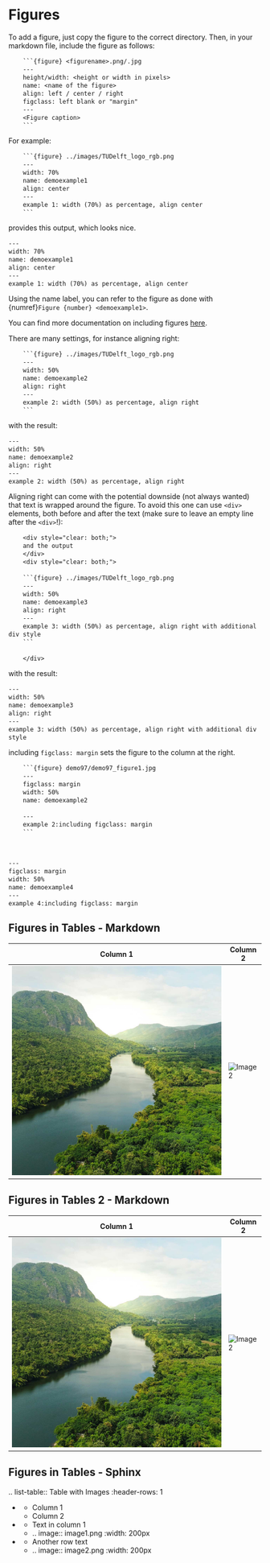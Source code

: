 # Figures 

To add a figure, just copy the figure to the correct directory. Then, in your markdown file, include the figure as follows:

````
    ```{figure} <figurename>.png/.jpg
    ---
    height/width: <height or width in pixels>
    name: <name of the figure>
    align: left / center / right
    figclass: left blank or "margin"
    ---
    <Figure caption>
    ```
````

For example: 

````
    ```{figure} ../images/TUDelft_logo_rgb.png
    ---
    width: 70%
    name: demoexample1
    align: center
    ---
    example 1: width (70%) as percentage, align center
    ```
````

provides this output, which looks nice.
```{figure} ../images/TUDelft_logo_rgb.png
---
width: 70%
name: demoexample1
align: center
---
example 1: width (70%) as percentage, align center
```

Using the name label, you can refer to the figure as done with {numref}`Figure {number} <demoexample1>`.

You can find more documentation on including figures [here](https://jupyterbook.org/en/stable/content/figures.html).<br> 

There are many settings, for instance aligning right: 

````
    ```{figure} ../images/TUDelft_logo_rgb.png
    ---
    width: 50%
    name: demoexample2
    align: right
    ---
    example 2: width (50%) as percentage, align right
    ```
````

with the result:

```{figure} ../images/TUDelft_logo_rgb.png
---
width: 50%
name: demoexample2
align: right
---
example 2: width (50%) as percentage, align right
```

Aligning right can come with the potential downside (not always wanted) that text is wrapped around the figure. To avoid this one can use `<div>` elements, both before and after the text (make sure to leave an empty line after the `<div>`!):

````
    <div style="clear: both;">
    and the output
    </div>
    <div style="clear: both;">

    ```{figure} ../images/TUDelft_logo_rgb.png
    ---
    width: 50%
    name: demoexample3
    align: right
    ---
    example 3: width (50%) as percentage, align right with additional div style
    ```

    </div>
````

<div style="clear: both;">
with the result:
</div>

<div style="clear: both;">

```{figure} ../images/TUDelft_logo_rgb.png
---
width: 50%
name: demoexample3
align: right
---
example 3: width (50%) as percentage, align right with additional div style
```

</div>

<div style="clear: both;">

including `figclass: margin` sets the figure to the column at the right.

</div>

````
    ```{figure} demo97/demo97_figure1.jpg
    ---
    figclass: margin
    width: 50%
    name: demoexample2
   
    ---
    example 2:including figclass: margin
    ```
````

<br>

```{figure} ../images/TUDelft_logo_rgb.png
---
figclass: margin
width: 50%
name: demoexample4
---
example 4:including figclass: margin
```

## Figures in Tables - Markdown

| Column 1        | Column 2          |
|-----------------|-------------------|
| ![Image 1](image1.png) | ![Image 2](image2.png) |

## Figures in Tables 2 - Markdown

| Column 1        | Column 2          |
|-----------------|-------------------|
| ![Image 1](figures/image1.png) | ![Image 2](figures/image2.png) |

## Figures in Tables - Sphinx

.. list-table:: Table with Images
   :header-rows: 1

   * - Column 1
     - Column 2
   * - Text in column 1
     - .. image:: image1.png
        :width: 200px
   * - Another row text
     - .. image:: image2.png
        :width: 200px
